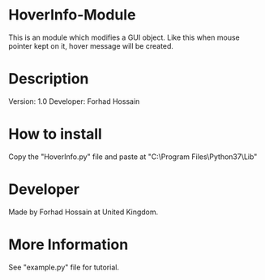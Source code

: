 # HoverInfo-Module
This is an module which modifies a GUI object. Like this when mouse pointer kept on it, hover message will be created.

# Description
Version: 1.0
Developer: Forhad Hossain 

# How to install 
Copy the "HoverInfo.py" file and paste at "C:\Program Files\Python37\Lib"

# Developer
Made by Forhad Hossain at United Kingdom.

# More Information
See "example.py" file for tutorial.
